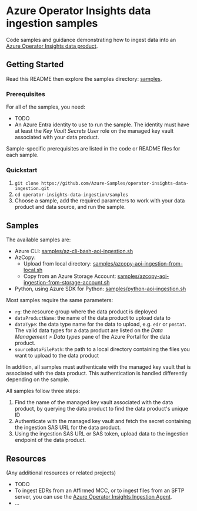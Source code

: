 # Azure Operator Insights data ingestion samples

Code samples and guidance demonstrating how to ingest data into an [Azure Operator Insights data product](https://learn.microsoft.com/en-us/azure/operator-insights/).

## Getting Started

Read this README then explore the samples directory: [samples](samples).

### Prerequisites

For all of the samples, you need:

- TODO
- An Azure Entra identity to use to run the sample. The identity must have at least the _Key Vault Secrets User_ role on the managed key vault associated with your data product.

Sample-specific prerequisites are listed in the code or README files for each sample.

### Quickstart

1. `git clone https://github.com/Azure-Samples/operator-insights-data-ingestion.git`
2. `cd operator-insights-data-ingestion/samples`
3. Choose a sample, add the required parameters to work with your data product and data source, and run the sample.


## Samples

The available samples are:

- Azure CLI: [samples/az-cli-bash-aoi-ingestion.sh](samples/az-cli-aoi-ingestion.sh)
- AzCopy:
  - Upload from local directory: [samples/azcopy-aoi-ingestion-from-local.sh](samples/azcopy-aoi-ingestion-from-local.sh)
  - Copy from an Azure Storage Account: [samples/azcopy-aoi-ingestion-from-storage-account.sh](samples/azcopy-aoi-ingestion-from-storage-account.sh)
- Python, using Azure SDK for Python: [samples/python-aoi-ingestion.sh](samples/python-aoi-ingestion.py)

Most samples require the same parameters:

- `rg`: the resource group where the data product is deployed
- `dataProductName`: the name of the data product to upload data to
- `dataType`: the data type name for the data to upload, e.g. `edr` or `pmstat`. The valid data types for a data product are listed on the _Data Management > Data types_ pane of the Azure Portal for the data product.
- `sourceDataFilePath`: the path to a local directory containing the files you want to upload to the data product

In addition, all samples must authenticate with the managed key vault that is associated with the data product. This authentication is handled differently depending on the sample.

All samples follow three steps:

1. Find the name of the managed key vault associated with the data product, by querying the data product to find the data product's unique ID
2. Authenticate with the managed key vault and fetch the secret containing the ingestion SAS URL for the data product.
3. Using the ingestion SAS URL or SAS token, upload data to the ingestion endpoint of the data product.


## Resources

(Any additional resources or related projects)

- TODO
- To ingest EDRs from an Affirmed MCC, or to ingest files from an SFTP server, you can use the [Azure Operator Insights Ingestion Agent](https://learn.microsoft.com/en-us/azure/operator-insights/ingestion-agent-overview).
- ...
